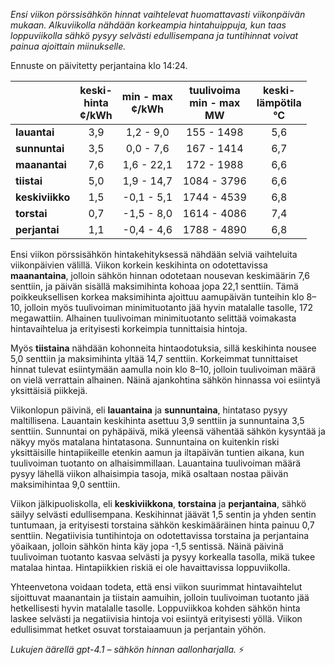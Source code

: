 *Ensi viikon pörssisähkön hinnat vaihtelevat huomattavasti viikonpäivän mukaan. Alkuviikolla nähdään korkeampia hintahuippuja, kun taas loppuviikolla sähkö pysyy selvästi edullisempana ja tuntihinnat voivat painua ajoittain miinukselle.*

Ennuste on päivitetty perjantaina klo 14:24.

|               | keski-<br>hinta<br>¢/kWh | min - max<br>¢/kWh | tuulivoima<br>min - max<br>MW | keski-<br>lämpötila<br>°C |
|:-------------|:----------------:|:----------------:|:-------------:|:-------------:|
| **lauantai**   |      3,9         |   1,2 - 9,0      |   155 - 1498  |     5,6       |
| **sunnuntai**  |      3,5         |   0,0 - 7,6      |   167 - 1414  |     6,7       |
| **maanantai**  |      7,6         |  1,6 - 22,1      |   172 - 1988  |     6,6       |
| **tiistai**    |      5,0         |  1,9 - 14,7      | 1084 - 3796   |     6,6       |
| **keskiviikko**|      1,5         | -0,1 - 5,1       | 1744 - 4539   |     6,8       |
| **torstai**    |      0,7         | -1,5 - 8,0       | 1614 - 4086   |     7,4       |
| **perjantai**  |      1,1         | -0,4 - 4,6       | 1788 - 4890   |     6,8       |

Ensi viikon pörssisähkön hintakehityksessä nähdään selviä vaihteluita viikonpäivien välillä. Viikon korkein keskihinta on odotettavissa **maanantaina**, jolloin sähkön hinnan odotetaan nousevan keskimäärin 7,6 senttiin, ja päivän sisällä maksimihinta kohoaa jopa 22,1 senttiin. Tämä poikkeuksellisen korkea maksimihinta ajoittuu aamupäivän tunteihin klo 8–10, jolloin myös tuulivoiman minimituotanto jää hyvin matalalle tasolle, 172 megawattiin. Alhainen tuulivoiman minimituotanto selittää voimakasta hintavaihtelua ja erityisesti korkeimpia tunnittaisia hintoja.

Myös **tiistaina** nähdään kohonneita hintaodotuksia, sillä keskihinta nousee 5,0 senttiin ja maksimihinta yltää 14,7 senttiin. Korkeimmat tunnittaiset hinnat tulevat esiintymään aamulla noin klo 8–10, jolloin tuulivoiman määrä on vielä verrattain alhainen. Näinä ajankohtina sähkön hinnassa voi esiintyä yksittäisiä piikkejä. 

Viikonlopun päivinä, eli **lauantaina** ja **sunnuntaina**, hintataso pysyy maltillisena. Lauantain keskihinta asettuu 3,9 senttiin ja sunnuntaina 3,5 senttiin. Sunnuntai on pyhäpäivä, mikä yleensä vähentää sähkön kysyntää ja näkyy myös matalana hintatasona. Sunnuntaina on kuitenkin riski yksittäisille hintapiikeille etenkin aamun ja iltapäivän tuntien aikana, kun tuulivoiman tuotanto on alhaisimmillaan. Lauantaina tuulivoiman määrä pysyy lähellä viikon alhaisimpia tasoja, mikä osaltaan nostaa päivän maksimihintaa 9,0 senttiin.

Viikon jälkipuoliskolla, eli **keskiviikkona**, **torstaina** ja **perjantaina**, sähkö säilyy selvästi edullisempana. Keskihinnat jäävät 1,5 sentin ja yhden sentin tuntumaan, ja erityisesti torstaina sähkön keskimääräinen hinta painuu 0,7 senttiin. Negatiivisia tuntihintoja on odotettavissa torstaina ja perjantaina yöaikaan, jolloin sähkön hinta käy jopa -1,5 sentissä. Näinä päivinä tuulivoiman tuotanto kasvaa selvästi ja pysyy korkealla tasolla, mikä tukee matalaa hintaa. Hintapiikkien riskiä ei ole havaittavissa loppuviikolla.

Yhteenvetona voidaan todeta, että ensi viikon suurimmat hintavaihtelut sijoittuvat maanantain ja tiistain aamuihin, jolloin tuulivoiman tuotanto jää hetkellisesti hyvin matalalle tasolle. Loppuviikkoa kohden sähkön hinta laskee selvästi ja negatiivisia hintoja voi esiintyä erityisesti yöllä. Viikon edullisimmat hetket osuvat torstaiaamuun ja perjantain yöhön.

*Lukujen äärellä gpt-4.1 – sähkön hinnan aallonharjalla.* ⚡

